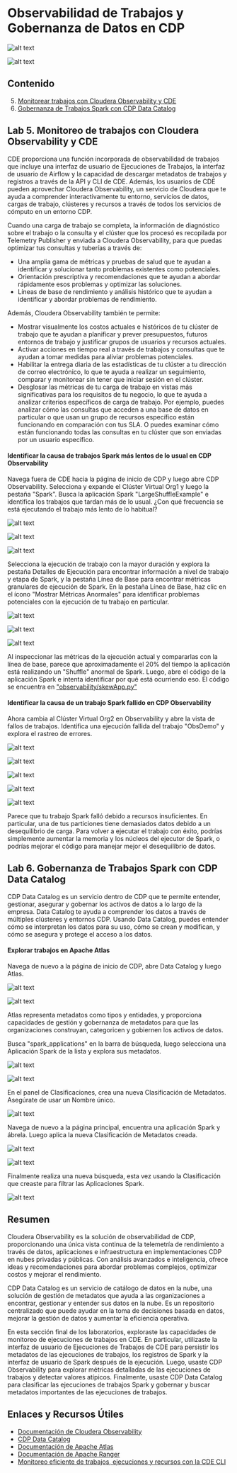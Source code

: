 # Observabilidad de Trabajos y Gobernanza de Datos en CDP

![alt text](../../img/observability-slide.png)

![alt text](../../img/catalog-slide.png)

## Contenido

5. [Monitorear trabajos con Cloudera Observability y CDE](https://github.com/pdefusco/CDE_121_HOL/blob/main/step_by_step_guides/english/part_03_observability.md#lab-5-monitoring-jobs-with-cloudera-observability-and-cde)
6. [Gobernanza de Trabajos Spark con CDP Data Catalog](https://github.com/pdefusco/CDE_121_HOL/blob/main/step_by_step_guides/english/part_03_observability.md#lab-6-spark-job-governance-with-cdp-data-catalog)

## Lab 5. Monitoreo de trabajos con Cloudera Observability y CDE

CDE proporciona una función incorporada de observabilidad de trabajos que incluye una interfaz de usuario de Ejecuciones de Trabajos, la interfaz de usuario de Airflow y la capacidad de descargar metadatos de trabajos y registros a través de la API y CLI de CDE. Además, los usuarios de CDE pueden aprovechar Cloudera Observability, un servicio de Cloudera que te ayuda a comprender interactivamente tu entorno, servicios de datos, cargas de trabajo, clústeres y recursos a través de todos los servicios de cómputo en un entorno CDP.

Cuando una carga de trabajo se completa, la información de diagnóstico sobre el trabajo o la consulta y el clúster que los procesó es recopilada por Telemetry Publisher y enviada a Cloudera Observability, para que puedas optimizar tus consultas y tuberías a través de:

* Una amplia gama de métricas y pruebas de salud que te ayudan a identificar y solucionar tanto problemas existentes como potenciales.
* Orientación prescriptiva y recomendaciones que te ayudan a abordar rápidamente esos problemas y optimizar las soluciones.
* Líneas de base de rendimiento y análisis histórico que te ayudan a identificar y abordar problemas de rendimiento.

Además, Cloudera Observability también te permite:

* Mostrar visualmente los costos actuales e históricos de tu clúster de trabajo que te ayudan a planificar y prever presupuestos, futuros entornos de trabajo y justificar grupos de usuarios y recursos actuales.
* Activar acciones en tiempo real a través de trabajos y consultas que te ayudan a tomar medidas para aliviar problemas potenciales.
* Habilitar la entrega diaria de las estadísticas de tu clúster a tu dirección de correo electrónico, lo que te ayuda a realizar un seguimiento, comparar y monitorear sin tener que iniciar sesión en el clúster.
* Desglosar las métricas de tu carga de trabajo en vistas más significativas para los requisitos de tu negocio, lo que te ayuda a analizar criterios específicos de carga de trabajo. Por ejemplo, puedes analizar cómo las consultas que acceden a una base de datos en particular o que usan un grupo de recursos específico están funcionando en comparación con tus SLA. O puedes examinar cómo están funcionando todas las consultas en tu clúster que son enviadas por un usuario específico.

#### Identificar la causa de trabajos Spark más lentos de lo usual en CDP Observability

Navega fuera de CDE hacia la página de inicio de CDP y luego abre CDP Observability. Selecciona y expande el Clúster Virtual Org1 y luego la pestaña "Spark". Busca la aplicación Spark "LargeShuffleExample" e identifica los trabajos que tardan más de lo usual. ¿Con qué frecuencia se está ejecutando el trabajo más lento de lo habitual?

![alt text](../../img/obs-main-page.png)

![alt text](../../img/obs-slow-jobs.png)

![alt text](../../img/obs-examine-job.png)

Selecciona la ejecución de trabajo con la mayor duración y explora la pestaña Detalles de Ejecución para encontrar información a nivel de trabajo y etapa de Spark, y la pestaña Línea de Base para encontrar métricas granulares de ejecución de Spark. En la pestaña Línea de Base, haz clic en el ícono "Mostrar Métricas Anormales" para identificar problemas potenciales con la ejecución de tu trabajo en particular.

![alt text](../../img/details-1.png)

![alt text](../../img/details-2.png)

![alt text](../../img/details-3.png)

Al inspeccionar las métricas de la ejecución actual y compararlas con la línea de base, parece que aproximadamente el 20% del tiempo la aplicación está realizando un "Shuffle" anormal de Spark. Luego, abre el código de la aplicación Spark e intenta identificar por qué está ocurriendo eso. El código se encuentra en ["observability/skewApp.py"](https://github.com/pdefusco/CDE_123_HOL/blob/main/observability/skewApp.py)

#### Identificar la causa de un trabajo Spark fallido en CDP Observability

Ahora cambia al Clúster Virtual Org2 en Observability y abre la vista de fallos de trabajos. Identifica una ejecución fallida del trabajo "ObsDemo" y explora el rastreo de errores.

![alt text](../../img/obs-failed-1.png)

![alt text](../../img/obs-failed-2.png)

![alt text](../../img/obs-failed-3.png)

![alt text](../../img/obs-failed-4.png)

![alt text](../../img/obs-failed-5.png)

Parece que tu trabajo Spark falló debido a recursos insuficientes. En particular, una de tus particiones tiene demasiados datos debido a un desequilibrio de carga. Para volver a ejecutar el trabajo con éxito, podrías simplemente aumentar la memoria y los núcleos del ejecutor de Spark, o podrías mejorar el código para manejar mejor el desequilibrio de datos.  

## Lab 6. Gobernanza de Trabajos Spark con CDP Data Catalog

CDP Data Catalog es un servicio dentro de CDP que te permite entender, gestionar, asegurar y gobernar los activos de datos a lo largo de la empresa. Data Catalog te ayuda a comprender los datos a través de múltiples clústeres y entornos CDP. Usando Data Catalog, puedes entender cómo se interpretan los datos para su uso, cómo se crean y modifican, y cómo se asegura y protege el acceso a los datos.

#### Explorar trabajos en Apache Atlas

Navega de nuevo a la página de inicio de CDP, abre Data Catalog y luego Atlas.

![alt text](../../img/catalog_1.png)

![alt text](../../img/catalog_2.png)

Atlas representa metadatos como tipos y entidades, y proporciona capacidades de gestión y gobernanza de metadatos para que las organizaciones construyan, categoricen y gobiernen los activos de datos.

Busca "spark_applications" en la barra de búsqueda, luego selecciona una Aplicación Spark de la lista y explora sus metadatos.

![alt text](../../img/catalog_3.png)

![alt text](../../img/catalog_4.png)

En el panel de Clasificaciones, crea una nueva Clasificación de Metadatos. Asegúrate de usar un Nombre único.

![alt text](../../img/catalog_5.png)

Navega de nuevo a la página principal, encuentra una aplicación Spark y ábrela. Luego aplica la nueva Clasificación de Metadatos creada.

![alt text](../../img/catalog_6.png)

![alt text](../../img/catalog_7.png)

Finalmente realiza una nueva búsqueda, esta vez usando la Clasificación que creaste para filtrar las Aplicaciones Spark.

![alt text](../../img/catalog_8.png)

## Resumen

Cloudera Observability es la solución de observabilidad de CDP, proporcionando una única vista continua de la telemetría de rendimiento a través de datos, aplicaciones e infraestructura en implementaciones CDP en nubes privadas y públicas. Con análisis avanzados e inteligencia, ofrece ideas y recomendaciones para abordar problemas complejos, optimizar costos y mejorar el rendimiento.

CDP Data Catalog es un servicio de catálogo de datos en la nube, una solución de gestión de metadatos que ayuda a las organizaciones a encontrar, gestionar y entender sus datos en la nube. Es un repositorio centralizado que puede ayudar en la toma de decisiones basada en datos, mejorar la gestión de datos y aumentar la eficiencia operativa.

En esta sección final de los laboratorios, exploraste las capacidades de monitoreo de ejecuciones de trabajos en CDE. En particular, utilizaste la interfaz de usuario de Ejecuciones de Trabajos de CDE para persistir los metadatos de las ejecuciones de trabajos, los registros de Spark y la interfaz de usuario de Spark después de la ejecución. Luego, usaste CDP Observability para explorar métricas detalladas de las ejecuciones de trabajos y detectar valores atípicos. Finalmente, usaste CDP Data Catalog para clasificar las ejecuciones de trabajos Spark y gobernar y buscar metadatos importantes de las ejecuciones de trabajos.

## Enlaces y Recursos Útiles

* [Documentación de Cloudera Observability](https://docs.cloudera.com/observability/cloud/index.html)
* [CDP Data Catalog](https://docs.cloudera.com/data-catalog/cloud/index.html)
* [Documentación de Apache Atlas](https://docs.cloudera.com/cdp-reference-architectures/latest/cdp-ra-security/topics/cdp-ra-security-apache-atlas.html)
* [Documentación de Apache Ranger](https://docs.cloudera.com/cdp-reference-architectures/latest/cdp-ra-security/topics/cdp-ra-security-apache-ranger.html)
* [Monitoreo eficiente de trabajos, ejecuciones y recursos con la CDE CLI](https://community.cloudera.com/t5/Community-Articles/Efficiently-Monitoring-Jobs-Runs-and-Resources-with-the-CDE/ta-p/379893)
